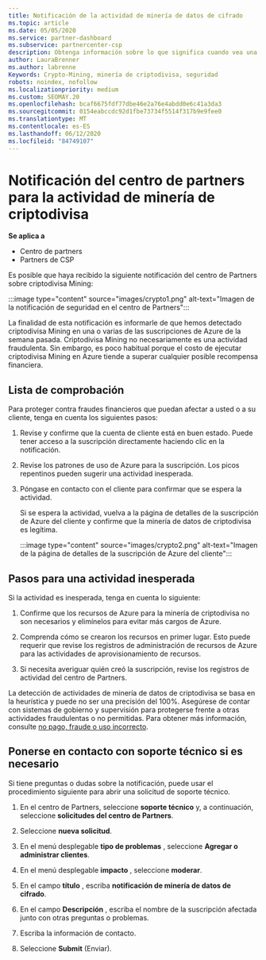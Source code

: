 ```yaml
---
title: Notificación de la actividad de minería de datos de cifrado
ms.topic: article
ms.date: 05/05/2020
ms.service: partner-dashboard
ms.subservice: partnercenter-csp
description: Obtenga información sobre lo que significa cuando vea una notificación sobre la minería de datos de criptodivisa potencial (o la minería de datos de cifrado) en una o varias de sus suscripciones de Azure.
author: LauraBrenner
ms.author: labrenne
Keywords: Crypto-Mining, minería de criptodivisa, seguridad
robots: noindex, nofollow
ms.localizationpriority: medium
ms.custom: SEOMAY.20
ms.openlocfilehash: bcaf6675fdf77dbe46e2a76e4abdd0e6c41a3da3
ms.sourcegitcommit: 0154eabccdc92d1fbe73734f5514f317b9e9fee0
ms.translationtype: MT
ms.contentlocale: es-ES
ms.lasthandoff: 06/12/2020
ms.locfileid: "84749107"
---
```

# <a name="partner-center-notification-for-cryptocurrency-mining-activity"></a>Notificación del centro de partners para la actividad de minería de criptodivisa

**Se aplica a**

-  Centro de partners
-  Partners de CSP

Es posible que haya recibido la siguiente notificación del centro de Partners sobre criptodivisa Mining:

:::image type="content" source="images/crypto1.png" alt-text="Imagen de la notificación de seguridad en el centro de Partners":::

La finalidad de esta notificación es informarle de que hemos detectado criptodivisa Mining en una o varias de las suscripciones de Azure de la semana pasada. Criptodivisa Mining no necesariamente es una actividad fraudulenta. Sin embargo, es poco habitual porque el costo de ejecutar criptodivisa Mining en Azure tiende a superar cualquier posible recompensa financiera.

## <a name="checklist"></a>Lista de comprobación

Para proteger contra fraudes financieros que puedan afectar a usted o a su cliente, tenga en cuenta los siguientes pasos:

1. Revise y confirme que la cuenta de cliente está en buen estado. Puede tener acceso a la suscripción directamente haciendo clic en la notificación.

2. Revise los patrones de uso de Azure para la suscripción. Los picos repentinos pueden sugerir una actividad inesperada.

3. Póngase en contacto con el cliente para confirmar que se espera la actividad.

   Si se espera la actividad, vuelva a la página de detalles de la suscripción de Azure del cliente y confirme que la minería de datos de criptodivisa es legítima.

   :::image type="content" source="images/crypto2.png" alt-text="Imagen de la página de detalles de la suscripción de Azure del cliente":::

## <a name="steps-for-unexpected-activity"></a>Pasos para una actividad inesperada

Si la actividad es inesperada, tenga en cuenta lo siguiente:

1. Confirme que los recursos de Azure para la minería de criptodivisa no son necesarios y elimínelos para evitar más cargos de Azure.

2. Comprenda cómo se crearon los recursos en primer lugar. Esto puede requerir que revise los registros de administración de recursos de Azure para las actividades de aprovisionamiento de recursos.

3. Si necesita averiguar quién creó la suscripción, revise los registros de actividad del centro de Partners.

La detección de actividades de minería de datos de criptodivisa se basa en la heurística y puede no ser una precisión del 100%. Asegúrese de contar con sistemas de gobierno y supervisión para protegerse frente a otras actividades fraudulentas o no permitidas. Para obtener más información, consulte [no pago, fraude o uso incorrecto](https://docs.microsoft.com/partner-center/non-payment--fraud--or-misuse).

## <a name="contact-support-if-needed"></a>Ponerse en contacto con soporte técnico si es necesario

Si tiene preguntas o dudas sobre la notificación, puede usar el procedimiento siguiente para abrir una solicitud de soporte técnico.

1. En el centro de Partners, seleccione **soporte técnico** y, a continuación, seleccione **solicitudes del centro de Partners**.

2. Seleccione **nueva solicitud**. 

3. En el menú desplegable **tipo de problemas** , seleccione **Agregar o administrar clientes**.

4. En el menú desplegable **impacto** , seleccione **moderar**.

5. En el campo **título** , escriba **notificación de minería de datos de cifrado**.

6. En el campo **Descripción** , escriba el nombre de la suscripción afectada junto con otras preguntas o problemas.

7. Escriba la información de contacto.

8. Seleccione **Submit** (Enviar).
